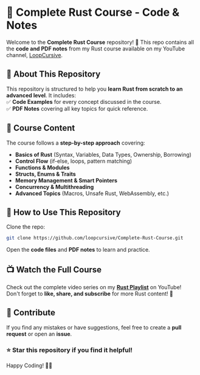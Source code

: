 # 🚀 Complete Rust Course - Code & Notes  

Welcome to the **Complete Rust Course** repository! 🎯 This repo contains all the **code and PDF notes** from my Rust course available on my YouTube channel, [LoopCursive](https://www.youtube.com/@LoopCursive).  

## 📌 About This Repository  
This repository is structured to help you **learn Rust from scratch to an advanced level**. It includes:  
✅ **Code Examples** for every concept discussed in the course.  
✅ **PDF Notes** covering all key topics for quick reference.  

## 📖 Course Content  
The course follows a **step-by-step approach** covering:  
- **Basics of Rust** (Syntax, Variables, Data Types, Ownership, Borrowing)  
- **Control Flow** (if-else, loops, pattern matching)  
- **Functions & Modules**  
- **Structs, Enums & Traits**  
- **Memory Management & Smart Pointers**  
- **Concurrency & Multithreading**  
- **Advanced Topics** (Macros, Unsafe Rust, WebAssembly, etc.)  

## 📂 How to Use This Repository  
Clone the repo:  
```bash
git clone https://github.com/loopcursive/Complete-Rust-Course.git
```
Open the **code files** and **PDF notes** to learn and practice.  

## 📺 Watch the Full Course  
Check out the complete video series on my **[Rust Playlist](https://www.youtube.com/playlist?list=PLRuqvIc0eAmoWgYY99q0jidrgm098T6qk)** on YouTube!  
Don't forget to **like, share, and subscribe** for more Rust content! 🚀  

## 🤝 Contribute  
If you find any mistakes or have suggestions, feel free to create a **pull request** or open an **issue**.  

### ⭐ Star this repository if you find it helpful!  

Happy Coding! 🚀🦀  
